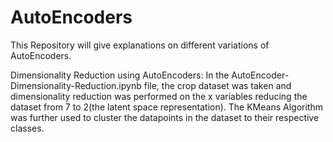 # AutoEncoders
This Repository will give explanations on different variations of AutoEncoders.

Dimensionality Reduction using AutoEncoders:
In the AutoEncoder-Dimensionality-Reduction.ipynb file, the crop dataset was taken and dimensionality reduction was performed on the x variables reducing the dataset from 7 to 2(the latent space representation). The KMeans Algorithm was further used to cluster the datapoints in the dataset to their respective classes.